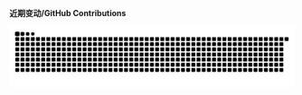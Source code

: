**近期变动/GitHub Contributions**

<picture>
  <source media="(prefers-color-scheme: dark)" srcset="https://raw.githubusercontent.com/Ietsbegintheadventure/Ietsbegintheadventure/output/github-contribution-grid-snake-dark.svg" />
  <source media="(prefers-color-scheme: light)" srcset="https://raw.githubusercontent.com/Ietsbegintheadventure/Ietsbegintheadventure/output/github-contribution-grid-snake.svg" />
  <img alt="github-snake" src="https://raw.githubusercontent.com/Little-Data/Little-Data/output/github-contribution-grid-snake.svg" />
</picture> 
